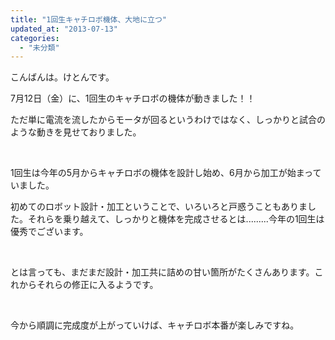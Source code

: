 ```yaml
---
title: "1回生キャチロボ機体、大地に立つ"
updated_at: "2013-07-13"
categories: 
  - "未分類"
---
```


こんばんは。けとんです。

7月12日（金）に、1回生のキャチロボの機体が動きました！！

ただ単に電流を流したからモータが回るというわけではなく、しっかりと試合のような動きを見せておりました。

 

1回生は今年の5月からキャチロボの機体を設計し始め、6月から加工が始まっていました。

初めてのロボット設計・加工ということで、いろいろと戸惑うこともありました。それらを乗り越えて、しっかりと機体を完成させるとは.........今年の1回生は優秀でございます。

 

とは言っても、まだまだ設計・加工共に詰めの甘い箇所がたくさんあります。これからそれらの修正に入るようです。

 

今から順調に完成度が上がっていけば、キャチロボ本番が楽しみですね。

